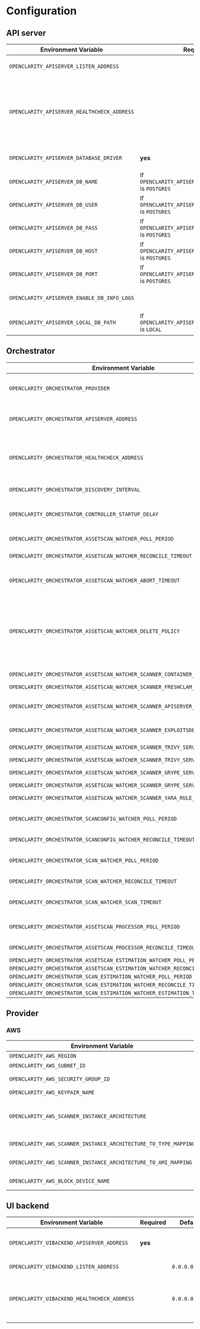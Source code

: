 # Configuration

## API server

| Environment Variable                        | Required                                               | Default        | Values                          | Description                                                                                                                                                                                                       |
| ------------------------------------------- | ------------------------------------------------------ | -------------- | ------------------------------- | ----------------------------------------------------------------------------------------------------------------------------------------------------------------------------------------------------------------- |
| `OPENCLARITY_APISERVER_LISTEN_ADDRESS`        |                                                        | `0.0.0.0:8888` |                                 | Address of the _API Server_ to send requests to. Example: `localhost:8890`                                                                                                                                        |
| `OPENCLARITY_APISERVER_HEALTHCHECK_ADDRESS`   |                                                        | `0.0.0.0:8081` |                                 | Bind address to used by the _API Server_ for `healthz` endpoint. Example: `localhost:8082` which will make the health endpoints be available at `localhost:8082/healthz/live` and `localhost:8082/healthz/ready`. |
| `OPENCLARITY_APISERVER_DATABASE_DRIVER`       | **yes**                                                | `LOCAL`        | `LOCAL`, `POSTGRES`             | Database driver type. `LOCAL` = SQLite, `POSTGRES` = PostgreSQL.                                                                                                                                                  |
| `OPENCLARITY_APISERVER_DB_NAME`               | If `OPENCLARITY_APISERVER_DATABASE_DRIVER` is `POSTGRES` |                |                                 | Database name.                                                                                                                                                                                                    |
| `OPENCLARITY_APISERVER_DB_USER`               | If `OPENCLARITY_APISERVER_DATABASE_DRIVER` is `POSTGRES` |                |                                 | Database user.                                                                                                                                                                                                    |
| `OPENCLARITY_APISERVER_DB_PASS`               | If `OPENCLARITY_APISERVER_DATABASE_DRIVER` is `POSTGRES` |                |                                 | Database user password.                                                                                                                                                                                           |
| `OPENCLARITY_APISERVER_DB_HOST`               | If `OPENCLARITY_APISERVER_DATABASE_DRIVER` is `POSTGRES` |                |                                 | Database host, e.g. `postgresql`.                                                                                                                                                                                 |
| `OPENCLARITY_APISERVER_DB_PORT`               | If `OPENCLARITY_APISERVER_DATABASE_DRIVER` is `POSTGRES` |                |                                 | Database port, e.g. `5432`.                                                                                                                                                                                       |
| `OPENCLARITY_APISERVER_ENABLE_DB_INFO_LOGS`   |                                                        | `false`        |                                 | Boolean value whether to enable info logs of the database or not.                                                                                                                                                 |
| `OPENCLARITY_APISERVER_LOCAL_DB_PATH`         | If `OPENCLARITY_APISERVER_DATABASE_DRIVER` is `LOCAL`    |                |                                 | Path of the database, if `LOCAL` is used as databse driver, e.g. `/data/openclarity.db`.                                                                                                                            |

## Orchestrator

| Environment Variable                                                          | Required | Default     | Values                          | Description                                                                                                                                                                                                                                                                                                                                             |
| ----------------------------------------------------------------------------- | -------- | ----------- | ------------------------------- | ------------------------------------------------------------------------------------------------------------------------------------------------------------------------------------------------------------------------------------------------------------------------------------------------------------------------------------------------------- |
| `OPENCLARITY_ORCHESTRATOR_PROVIDER`                                             | **yes**  | `aws`       | `aws`, `azure`, `gcp`, `docker` | Provider used for _Asset_ discovery and scans.                                                                                                                                                                                                                                                                                                          |
| `OPENCLARITY_ORCHESTRATOR_APISERVER_ADDRESS`                                    | **yes**  |             |                                 | The URL for the _API Server_ used by the _Orchestrator_ to interact with the API.  Example: `https://apiserver.example.com:8888/api`                                                                                                                                                                                                                    |
| `OPENCLARITY_ORCHESTRATOR_HEALTHCHECK_ADDRESS`                                  |          | `:8082`     |                                 | Bind address to used by the _Orchestrator_ for `healthz` endpoint. Example: `localhost:8082` which will make the health endpoints be available at `localhost:8082/healthz/live` and `localhost:8082/healthz/ready`.                                                                                                                                     |
| `OPENCLARITY_ORCHESTRATOR_DISCOVERY_INTERVAL`                                   |          | `2m`        |                                 | How frequently the _Discovery_ perform discovery of _Assets_.                                                                                                                                                                                                                                                                                           |
| `OPENCLARITY_ORCHESTRATOR_CONTROLLER_STARTUP_DELAY`                             |          | `7s`        |                                 | The time interval to wait between controller startups. **Do NOT change this parameter unless you know what you are doing.**                                                                                                                                                                                                                             |
| `OPENCLARITY_ORCHESTRATOR_ASSETSCAN_WATCHER_POLL_PERIOD`                        |          | `15s`       |                                 | How frequently poll the API for events related _AssetScan_ objects.                                                                                                                                                                                                                                                                                     |
| `OPENCLARITY_ORCHESTRATOR_ASSETSCAN_WATCHER_RECONCILE_TIMEOUT`                  |          | `5m`        |                                 | Time period for reconciling a _AssetScan_ event is allowed to run.                                                                                                                                                                                                                                                                                      |
| `OPENCLARITY_ORCHESTRATOR_ASSETSCAN_WATCHER_ABORT_TIMEOUT`                      |          | `10m`       |                                 | Time period to wait for the _Scanner_ to gracefully stop on-going scan for _AssetScan_ before setting the state of the AssetScan to `Failed`.                                                                                                                                                                                                           |
| `OPENCLARITY_ORCHESTRATOR_ASSETSCAN_WATCHER_DELETE_POLICY`                      |          | `Always`    | `Always`, `Never`, `OnSuccess`  | Whether to delete resources (disk snapshot, container snapshot/images) or not based on the status of the _AssetScan_. `Always` means the _AssetScan_ is deleted no matter if it failed or not. `Never` skip cleaning up the resources created for scanning. `OnSuccess` means that cleanup is happening only iun case the _AssetScan_ was successful.   |
| `OPENCLARITY_ORCHESTRATOR_ASSETSCAN_WATCHER_SCANNER_CONTAINER_IMAGE`            | **yes**  |             |                                 | The _Scanner_ container image used for running scans.                                                                                                                                                                                                                                                                                                   |
| `OPENCLARITY_ORCHESTRATOR_ASSETSCAN_WATCHER_SCANNER_FRESHCLAM_MIRROR`           |          |             |                                 |                                                                                                                                                                                                                                                                                                                                                         |
| `OPENCLARITY_ORCHESTRATOR_ASSETSCAN_WATCHER_SCANNER_APISERVER_ADDRESS`          |          |             |                                 | The URL for the _API Server_ used by the _Scanner_ to interact with the API. Example: `https://apiserver.example.com:8888/api`                                                                                                                                                                                                                          |
| `OPENCLARITY_ORCHESTRATOR_ASSETSCAN_WATCHER_SCANNER_EXPLOITSDB_ADDRESS`         |          |             |                                 | The URL for the _ExploitsDB Server_ used by the _Scanner_.                                                                                                                                                                                                                                                                                              |
| `OPENCLARITY_ORCHESTRATOR_ASSETSCAN_WATCHER_SCANNER_TRIVY_SERVER_ADDRESS`       |          |             |                                 | The URL for the _Trivy Server_ used by the _Scanner_.                                                                                                                                                                                                                                                                                                   |
| `OPENCLARITY_ORCHESTRATOR_ASSETSCAN_WATCHER_SCANNER_TRIVY_SERVER_TIMEOUT`       |          | `5m`        |                                 |                                                                                                                                                                                                                                                                                                                                                         |
| `OPENCLARITY_ORCHESTRATOR_ASSETSCAN_WATCHER_SCANNER_GRYPE_SERVER_ADDRESS`       |          |             |                                 | The URL for the _Grype Server_ used by the _Scanner_.                                                                                                                                                                                                                                                                                                   |
| `OPENCLARITY_ORCHESTRATOR_ASSETSCAN_WATCHER_SCANNER_GRYPE_SERVER_TIMEOUT`       |          | `2m`        |                                 |                                                                                                                                                                                                                                                                                                                                                         |
| `OPENCLARITY_ORCHESTRATOR_ASSETSCAN_WATCHER_SCANNER_YARA_RULE_SERVER_ADDRESS`   |          |             |                                 | The URL for the _Yara Rule Server_ used by the _Scanner_.                                                                                                                                                                                                                                                                                               |
| `OPENCLARITY_ORCHESTRATOR_SCANCONFIG_WATCHER_POLL_PERIOD`                       |          |             |                                 | How frequently the _ScanConfig Watcher_ poll the API for events related _ScanConfig_ objects.                                                                                                                                                                                                                                                           |
| `OPENCLARITY_ORCHESTRATOR_SCANCONFIG_WATCHER_RECONCILE_TIMEOUT`                 |          |             |                                 | Time period which a reconciliation for a _ScanConfig_ event is allowed to run.                                                                                                                                                                                                                                                                          |
| `OPENCLARITY_ORCHESTRATOR_SCAN_WATCHER_POLL_PERIOD`                             |          |             |                                 | How frequently the _AssetScan Watcher_ poll the API for events related _Scan_ objects.                                                                                                                                                                                                                                                                  |
| `OPENCLARITY_ORCHESTRATOR_SCAN_WATCHER_RECONCILE_TIMEOUT`                       |          |             |                                 | Time period for reconciling a _Scan_ event is allowed to run.                                                                                                                                                                                                                                                                                           |
| `OPENCLARITY_ORCHESTRATOR_SCAN_WATCHER_SCAN_TIMEOUT`                            |          |             |                                 | Time period to wait for the _Scan_  finish before marked it's state as `Failed` with `Timeout` as a reason.                                                                                                                                                                                                                                             |
| `OPENCLARITY_ORCHESTRATOR_ASSETSCAN_PROCESSOR_POLL_PERIOD`                      |          |             |                                 | How frequently the _AssetScan Processor_ poll the API for events related _AssetScan_ objects.                                                                                                                                                                                                                                                           |
| `OPENCLARITY_ORCHESTRATOR_ASSETSCAN_PROCESSOR_RECONCILE_TIMEOUT`                |          |             |                                 | Time period for processing for a _AssetScan_ result is allowed to run.                                                                                                                                                                                                                                                                                  |
| `OPENCLARITY_ORCHESTRATOR_ASSETSCAN_ESTIMATION_WATCHER_POLL_PERIOD`             |          | `5s`        |                                 |                                                                                                                                                                                                                                                                                                                                                         |
| `OPENCLARITY_ORCHESTRATOR_ASSETSCAN_ESTIMATION_WATCHER_RECONCILE_TIMEOUT`       |          | `15s`       |                                 |                                                                                                                                                                                                                                                                                                                                                         |
| `OPENCLARITY_ORCHESTRATOR_SCAN_ESTIMATION_WATCHER_POLL_PERIOD`                  |          | `5s`        |                                 |                                                                                                                                                                                                                                                                                                                                                         |
| `OPENCLARITY_ORCHESTRATOR_SCAN_ESTIMATION_WATCHER_RECONCILE_TIMEOUT`            |          | `2m`        |                                 |                                                                                                                                                                                                                                                                                                                                                         |
| `OPENCLARITY_ORCHESTRATOR_SCAN_ESTIMATION_WATCHER_ESTIMATION_TIMEOUT`           |          | `48h`       |                                 |                                                                                                                                                                                                                                                                                                                                                         |

## Provider

### AWS

| Environment Variable                            | Required  | Default                                                    | Description                                                                                                                                                                                                          |
|-------------------------------------------------|-----------|------------------------------------------------------------|----------------------------------------------------------------------------------------------------------------------------------------------------------------------------------------------------------------------|
| `OPENCLARITY_AWS_REGION`                        | **yes**   |                                                            | Region where the Scanner instance needs to be created                                                                                                                                                                |
| `OPENCLARITY_AWS_SUBNET_ID`                     | **yes**   |                                                            | SubnetID where the Scanner instance needs to be created                                                                                                                                                              |
| `OPENCLARITY_AWS_SECURITY_GROUP_ID`             | **yes**   |                                                            | SecurityGroupId which needs to be attached to the Scanner instance                                                                                                                                                   |
| `OPENCLARITY_AWS_KEYPAIR_NAME`                  |           |                                                            | Name of the SSH KeyPair to use for Scanner instance launch                                                                                                                                                           |
| `OPENCLARITY_AWS_SCANNER_INSTANCE_ARCHITECTURE` |           | `x86_64`                                                   | Architecture to be used for Scanner instance. The Provider will use this value to lookup for instance details in `OPENCLARITY_AWS_SCANNER_INSTANCE_ARCHITECTURE_TO_TYPE_MAPPING` and `OPENCLARITY_AWS_SCANNER_INSTANCE_ARCHITECTURE_TO_AMI_MAPPING`. |
| `OPENCLARITY_AWS_SCANNER_INSTANCE_ARCHITECTURE_TO_TYPE_MAPPING` |           | `x86_64:t3.large,arm64:t4g.large`                          | Comma separated list of architecture:instance_type pairs used for VMClarity Scanner instance                                                                                                                         |
| `OPENCLARITY_AWS_SCANNER_INSTANCE_ARCHITECTURE_TO_AMI_MAPPING`  |           | `x86_64:ami-03f1cc6c8b9c0b899,arm64:ami-06972d841707cc4cf` | Comma separated list of architecture:ami_id pairs used for VMClarity Scanner instance                                                                                                                                |
| `OPENCLARITY_AWS_BLOCK_DEVICE_NAME`             |           | `xvdh`                                                     | Block device name used for attaching Scanner volume to the Scanner instance                                                                                                                                          |

## UI backend

| Environment Variable                      | Required | Default        | Values                          | Description                                                                                                                                                                                                       |
|-------------------------------------------| -------- | -----------    | ------------------------------- |-------------------------------------------------------------------------------------------------------------------------------------------------------------------------------------------------------------------|
| `OPENCLARITY_UIBACKEND_APISERVER_ADDRESS`   | **yes**  |                |                                 | The URL for the _API Server_ used by the _UI backend_ to interact with the API.  Example: `https://apiserver.example.com:8888/api`                                                                                |
| `OPENCLARITY_UIBACKEND_LISTEN_ADDRESS`      |          | `0.0.0.0:8890` |                                 | Address of the _UI backend_ to send requests to. Example: `localhost:8890`                                                                                                                                        |
| `OPENCLARITY_UIBACKEND_HEALTHCHECK_ADDRESS` |          | `0.0.0.0:8083` |                                 | Bind address to used by the _UI backend_ for `healthz` endpoint. Example: `localhost:8082` which will make the health endpoints be available at `localhost:8083/healthz/live` and `localhost:8083/healthz/ready`. |
